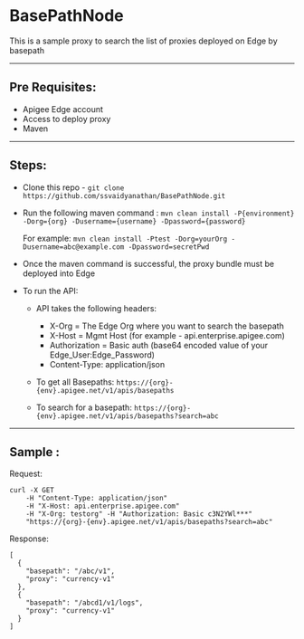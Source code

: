 # BasePathNode
This is a sample proxy to search the list of proxies deployed on Edge by basepath

----------------
Pre Requisites:
----------------
* Apigee Edge account
* Access to deploy proxy
* Maven

----------------
Steps:
----------------

* Clone this repo - `git clone https://github.com/ssvaidyanathan/BasePathNode.git`
* Run the following maven command :
	`mvn clean install -P{environment} -Dorg={org} -Dusername={username} -Dpassword={password}`

	For example:
		`mvn clean install -Ptest -Dorg=yourOrg -Dusername=abc@example.com -Dpassword=secretPwd`

* Once the maven command is successful, the proxy bundle must be deployed into Edge
* To run the API:
	* API takes the following headers:
		* X-Org = The Edge Org where you want to search the basepath
		* X-Host = Mgmt Host (for example - api.enterprise.apigee.com)
		* Authorization = Basic auth (base64 encoded value of your Edge_User:Edge_Password)
		* Content-Type: application/json

	* To get all Basepaths:
		`https://{org}-{env}.apigee.net/v1/apis/basepaths`

	* To search for a basepath:
		`https://{org}-{env}.apigee.net/v1/apis/basepaths?search=abc`

----------------
Sample :
----------------

Request:

```
curl -X GET 
	-H "Content-Type: application/json" 
	-H "X-Host: api.enterprise.apigee.com" 
	-H "X-Org: testorg" -H "Authorization: Basic c3N2YWl***"  
	"https://{org}-{env}.apigee.net/v1/apis/basepaths?search=abc"
```

Response:

```
[
  {
    "basepath": "/abc/v1",
    "proxy": "currency-v1"
  },
  {
    "basepath": "/abcd1/v1/logs",
    "proxy": "currency-v1"
  }
]

```
